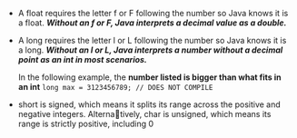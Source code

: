 * A float requires the letter f or F following the number so Java knows it is a float.
  **_Without an f or F, Java interprets a decimal value as a double._**


* A long requires the letter l or L following the number so Java knows it is a long.
  **_Without an l or L, Java interprets a number without a decimal point as an int in most
  scenarios._** 

  In the following example, the **number listed is bigger than what fits in
  an int** `long max = 3123456789; // DOES NOT COMPILE`

  
* short is signed, which means it splits its range across the positive and negative integers. Alternatively, char is unsigned, which means its range is strictly positive, including 0

